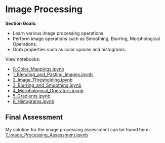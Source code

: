 # Image Processing

**Section Goals:**
* Learn various image processing operations.
* Perform image operations such as Smoothing, Blurring, Morphological Operations.
* Grab properties such as color spaces and histograms.

View notebooks: 
* [0_Color_Mappings.ipynb](./0_Color_Mappings.ipynb)
* [1_Blending_and_Pasting_Images.ipynb](./1_Blending_and_Pasting_Images.ipynb)
* [2_Image_Thresholding.ipynb](./2_Image_Thresholding.ipynb)
* [3_Blurring_and_Smoothing.ipynb](./3_Blurring_and_Smoothing.ipynb)
* [4_Morphological_Operators.ipynb](./4_Morphological_Operators.ipynb)
* [5_Gradients.ipynb](./5_Gradients.ipynb)
* [6_Histograms.ipynb](./6_Histograms.ipynb)

## Final Assessment
My solution for the image processing assessment can be found here: [7_Image_Processing_Assessment.ipynb](./7_Image_Processing_Assessment.ipynb)
